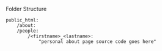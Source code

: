 Folder Structure

	public_html:
		/about:
		/people:
			/<firstname>_<lastname>:
				"personal about page source code goes here"
	
	
